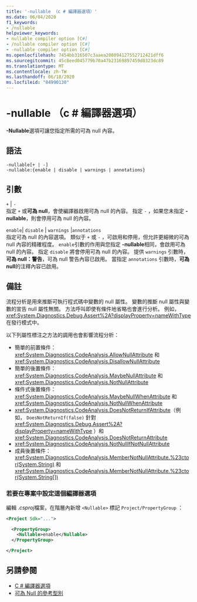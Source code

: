 ```yaml
---
title: '-nullable （c # 編譯器選項）'
ms.date: 06/04/2020
f1_keywords:
- /nullable
helpviewer_keywords:
- nullable compiler option [C#]
- /nullable compiler option [C#]
- -nullable compiler option [C#]
ms.openlocfilehash: 7454bb316507c3aaea208094127552712421dff6
ms.sourcegitcommit: 45c8eed045779b70a47b23169897459d0323dc89
ms.translationtype: MT
ms.contentlocale: zh-TW
ms.lasthandoff: 06/18/2020
ms.locfileid: "84990130"
---
```

# <a name="-nullable-c-compiler-options"></a>-nullable （c # 編譯器選項）

**-Nullable**選項可讓您指定所需的可為 null 內容。

## <a name="syntax"></a>語法

```console
-nullable[+ | -]
-nullable:{enable | disable | warnings | annotations}
```

## <a name="arguments"></a>引數

`+` &#124; `-`  
指定 `+` 或**可為 null**，會使編譯器啟用可為 null 的內容。 指定 `-` ，如果您未指定 **-nullable**，則會停用可為 null 的內容。

`enable`&#124; `disable` &#124; `warnings` &#124;`annotations`  
指定可為 null 的內容選項。 類似于 `+` 或 `-` ，可啟用和停用，但允許更細微的可為 null 內容的精確程度。 `enable`引數的作用與您指定 **-nullable**相同，會啟用可為 null 的內容。 指定 `disable` 將會停用可為 null 的內容。 提供 `warnings` 引數時，**可為 null：警告**，可為 null 警告內容已啟用。 當指定 `annotations` 引數時，**可為 null**的注釋內容已啟用。

## <a name="remarks"></a>備註

流程分析是用來推斷可執行程式碼中變數的 null 屬性。 變數的推斷 null 屬性與變數的宣告 null 屬性無關。 方法呼叫即使有條件地省略也會進行分析。 例如， <xref:System.Diagnostics.Debug.Assert%2A?displayProperty=nameWithType> 在發行模式中。

以下列屬性標注之方法的調用也會影響流程分析：

- 簡單的前置條件： <xref:System.Diagnostics.CodeAnalysis.AllowNullAttribute> 和<xref:System.Diagnostics.CodeAnalysis.DisallowNullAttribute>
- 簡單的後置條件： <xref:System.Diagnostics.CodeAnalysis.MaybeNullAttribute> 和<xref:System.Diagnostics.CodeAnalysis.NotNullAttribute>
- 條件式後置條件： <xref:System.Diagnostics.CodeAnalysis.MaybeNullWhenAttribute> 和<xref:System.Diagnostics.CodeAnalysis.NotNullWhenAttribute>
- <xref:System.Diagnostics.CodeAnalysis.DoesNotReturnIfAttribute>（例如， `DoesNotReturnIf(false)` 針對 <xref:System.Diagnostics.Debug.Assert%2A?displayProperty=nameWithType> ）和<xref:System.Diagnostics.CodeAnalysis.DoesNotReturnAttribute>
- <xref:System.Diagnostics.CodeAnalysis.NotNullIfNotNullAttribute>
- 成員後置條件： <xref:System.Diagnostics.CodeAnalysis.MemberNotNullAttribute.%23ctor(System.String)> 和<xref:System.Diagnostics.CodeAnalysis.MemberNotNullAttribute.%23ctor(System.String[])>

### <a name="to-set-this-compiler-option-in-a-project"></a>若要在專案中設定這個編譯器選項

編輯 *.csproj*檔案，在階層內新增 `<Nullable>` 標記 `Project/PropertyGroup` ：

```xml
<Project Sdk="...">

  <PropertyGroup>
    <Nullable>enable</Nullable>
  </PropertyGroup>

</Project>
```

## <a name="see-also"></a>另請參閱

- [C # 編譯器選項](./index.md)
- [可為 Null 的參考型別](../../nullable-references.md)
